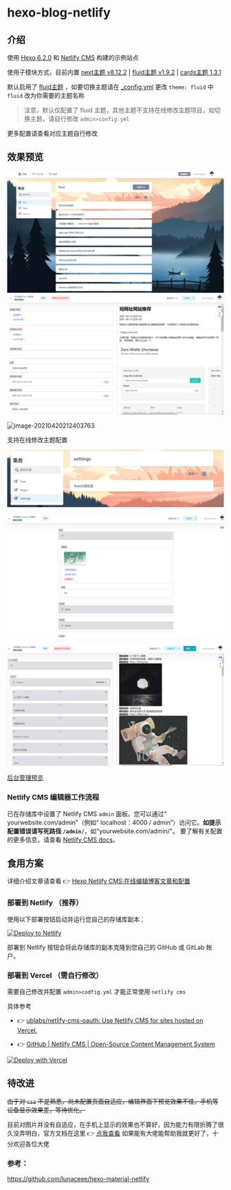 # hexo-blog-netlify

## 介绍

使用 [Hexo 6.2.0](https://hexo.io/) 和 [Netlify CMS](https://github.com/netlify/netlify-cms) 构建的示例站点

使用子模块方式，目前内置 [next主题 v8.12.2](https://github.com/next-theme/hexo-theme-next) | [fluid主题 v1.9.2](https://github.com/fluid-dev/hexo-theme-fluid) | [cards主题 1.3.1](https://github.com/ChrAlpha/hexo-theme-cards)

默认启用了 [fluid主题](https://github.com/next-theme/hexo-theme-next) ，如要切换主题请在 [_config.yml](https://github.com/leicancun/hexo-netlify/blob/main/_config.yml) 更改 `theme: fluid` 中 `fluid` 改为你需要的主题名称

> 注意，默认仅配置了 fluid 主题，其他主题不支持在线修改主题项目，如切换主题，请自行修改 `admin>config.yml`

更多配置请查看对应主题自行修改

## 效果预览

![image-20210420211303684](source/images/image-20210420211303684.png)
![image-20210418222435713](source/images/image-20210418222435713.png)

![image-20210420212403763](source/images/image-20210420212403763.png)

支持在线修改主题配置

![image-20210420213142628](source/images/image-20210420213142628.png)

![image-20210420214308165](source/images/image-20210420214308165.png)

![image-20210418223337304](source/images/image-20210418223337304.png)

[后台管理预览](https://qwqmiao.cf/admin/)

### Netlify CMS 编辑器工作流程

已在存储库中设置了 Netlify CMS `admin` 面板。您可以通过“ yourwebsite.com/admin”（例如“ localhost：4000 / admin”）访问它。**如提示配置错误请写死路径 `/admin/`**，如"yourwebsite.com/admin/"。
要了解有关配置的更多信息，请查看 [Netlify CMS docs](https://www.netlifycms.org/docs/intro/)。

## 食用方案

详细介绍文章请查看 👉 [Hexo Netlify CMS:在线编辑博客文章和配置](https://www.myql.xyz/post/e00ab0f6/)

### 部署到 Netlify （推荐）

使用以下部署按钮启动并运行您自己的存储库副本：

[![Deploy to Netlify](https://www.netlify.com/img/deploy/button.svg)](https://app.netlify.com/start/deploy?repository=https://github.com/leicancun/hexo-blog-netlify&stack=cms)

部署到 Netlify 按钮会将此存储库的副本克隆到您自己的 GitHub 或 GitLab 帐户。

### 部署到 Vercel （需自行修改）

需要自己修改并配置 `admin>codfig.yml` 才能正常使用 `netlify cms`

具体参考 

* 👉 [ublabs/netlify-cms-oauth: Use Netlify CMS for sites hosted on Vercel.](https://github.com/ublabs/netlify-cms-oauth)

* 👉 [GitHub | Netlify CMS | Open-Source Content Management System](https://www.netlifycms.org/docs/github-backend/)

[![Deploy with Vercel](https://vercel.com/button)](https://vercel.com/import/project?template=https://github.com/xiaoioi/hexo-blog-netlify.git)

## 待改进

~~由于对 `css` 不是熟悉，尚未配置页面自适应，编辑界面下预览效果不佳，手机等设备显示效果差，等待优化。~~

目前对图片并没有自适应，在手机上显示的效果也不算好，因为能力有限折腾了很久没弄明白，官方文档在这里 👉 [点我查看](https://www.netlifycms.org/docs/customization/)
如果能有大佬能帮助我就更好了，十分欢迎各位大佬

### 参考：

https://github.com/lunaceee/hexo-material-netlify
